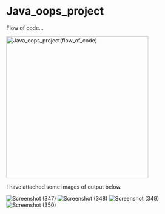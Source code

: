 # Java_oops_project

Flow of code...


<img width="374" alt="Java_oops_project(flow_of_code)" src="https://user-images.githubusercontent.com/67356407/126167874-eacd8036-6e6f-4e6d-90a4-a739d80167fa.png">

I have attached some images of output below.

![Screenshot (347)](https://user-images.githubusercontent.com/67356407/126159465-5a6bdf46-002c-45f6-ba3a-2ae7a8bd2729.png)
![Screenshot (348)](https://user-images.githubusercontent.com/67356407/126159467-189ed3ae-50f2-4b96-9d30-2563384f0580.png)
![Screenshot (349)](https://user-images.githubusercontent.com/67356407/126159469-08c116c9-a32f-4832-ba02-ed3580c0c571.png)
![Screenshot (350)](https://user-images.githubusercontent.com/67356407/126159471-c0e87b58-15f9-419b-a0ea-b57d94366fed.png)
